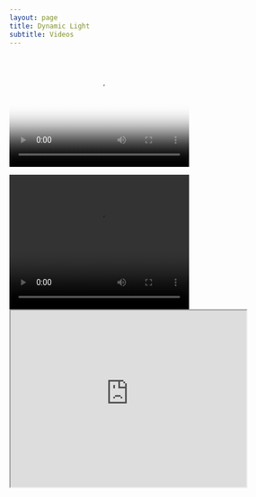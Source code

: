 ```yaml
---
layout: page
title: Dynamic Light
subtitle: Videos
---
```


<video src="img/ICG_movie_test_faster-1.mp4" poster="img/Speckle_static.png" width="320" height="200" controls preload></video>

<video width="320" height="240" controls>
  <source src="img/ICG_movie_test_faster-1.mp4" type="video/mp4">
Your browser does not support the video tag.
</video>

<iframe width="420" height="315"
src="https://www.youtube.com/embed/BhNg6djiNUo">
</iframe>
